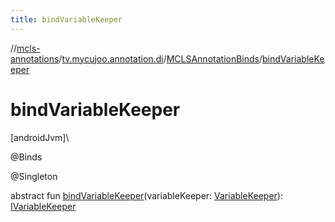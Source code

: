 ```yaml
---
title: bindVariableKeeper
---
```

//[mcls-annotations](../../../index.html)/[tv.mycujoo.annotation.di](../index.html)/[MCLSAnnotationBinds](index.html)/[bindVariableKeeper](bind-variable-keeper.html)



# bindVariableKeeper



[androidJvm]\




@Binds



@Singleton



abstract fun [bindVariableKeeper](bind-variable-keeper.html)(variableKeeper: [VariableKeeper](../../tv.mycujoo.annotation.manager/-variable-keeper/index.html)): [IVariableKeeper](../../tv.mycujoo.annotation.manager/-i-variable-keeper/index.html)




